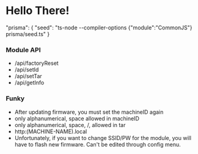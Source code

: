 # Hello There!

"prisma": {
"seed": "ts-node --compiler-options {\"module\":\"CommonJS\"} prisma/seed.ts"
}

### Module API

- /api/factoryReset
- /api/setId
- /api/setTar
- /api/getInfo

### Funky

- After updating firmware, you must set the machineID again
- only alphanumerical, space allowed in machineID
- only alphanumerical, space, /, allowed in tar
- http:(MACHINE-NAME).local
- Unfortunately, if you want to change SSID/PW for the module, you will have to flash new firmware. Can't be edited through config menu.
